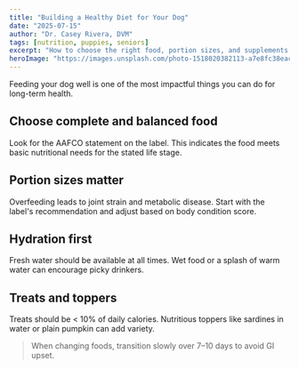 ```yaml
---
title: "Building a Healthy Diet for Your Dog"
date: "2025-07-15"
author: "Dr. Casey Rivera, DVM"
tags: [nutrition, puppies, seniors]
excerpt: "How to choose the right food, portion sizes, and supplements to keep your dog energized and healthy at every life stage."
heroImage: "https://images.unsplash.com/photo-1518020382113-a7e8fc38eac9?q=80&w=1200&auto=format&fit=crop"
---
```


Feeding your dog well is one of the most impactful things you can do for long-term health.

## Choose complete and balanced food
Look for the AAFCO statement on the label. This indicates the food meets basic nutritional needs for the stated life stage.

## Portion sizes matter
Overfeeding leads to joint strain and metabolic disease. Start with the label's recommendation and adjust based on body condition score.

## Hydration first
Fresh water should be available at all times. Wet food or a splash of warm water can encourage picky drinkers.

## Treats and toppers
Treats should be < 10% of daily calories. Nutritious toppers like sardines in water or plain pumpkin can add variety.

> When changing foods, transition slowly over 7–10 days to avoid GI upset.